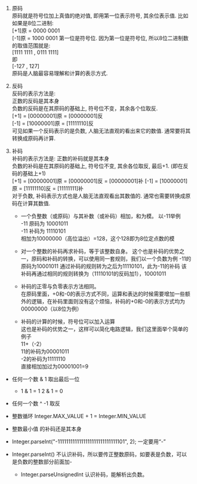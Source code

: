 1. 原码  
   原码就是符号位加上真值的绝对值, 即用第一位表示符号, 其余位表示值. 比如如果是8位二进制:  
   [+1]原 = 0000 0001  
   [-1]原 = 1000 0001
   第一位是符号位. 因为第一位是符号位, 所以8位二进制数的取值范围就是:  
   [1111 1111 , 0111 1111]  
   即  
   [-127 , 127]  
   原码是人脑最容易理解和计算的表示方式.
2. 反码  
   反码的表示方法是:  
   正数的反码是其本身   
   负数的反码是在其原码的基础上, 符号位不变，其余各个位取反.  
   [+1] = [00000001]原 = [00000001]反  
   [-1] = [10000001]原 = [11111110]反  
   可见如果一个反码表示的是负数, 人脑无法直观的看出来它的数值. 通常要将其转换成原码再计算.
3. 补码  
   补码的表示方法是:
   正数的补码就是其本身  
   负数的补码是在其原码的基础上, 符号位不变, 其余各位取反, 最后+1. (即在反码的基础上+1)  
   [+1] = [00000001]原 = [00000001]反 = [00000001]补
   [-1] = [10000001]原 = [11111110]反 = [11111111]补  
   对于负数, 补码表示方式也是人脑无法直观看出其数值的. 通常也需要转换成原码在计算其数值.  

   * 一个负整数（或原码）与其补数（或补码）相加，和为模。
     以-11举例  
     -11 原码为 10001011  
     -11 补码为 11110101  
     相加为10000000（高位溢出）=128，这个128即为8位定点数的模  
   
   * 对一个整数的补码再求补码，等于该整数自身。
     这个也是补码的优势之一，原码和补码的转换，可以使用同一套规则，我们以一个负数为例
     -11的原码为10001011
     通过补码的规则转为之后为11110101，此为-11的补码
     该补码再通过相同的规则转换为（11110101的反码加1），10001011  
   
   * 补码的正零与负零表示方法相同。  
     在原码里面，+0和-0的表示方式不同，运算和表达的时候需要增加一些额外的逻辑，在补码里面则没有这个烦恼，补码的+0和-0的表示方式均为00000000（以8位为例） 
   
   * 补码的计算的时候，符号位可以加入运算  
     这也是补码的优势之一，这样可以简化电路逻辑，我们这里面举个简单的例子  
     11+（-2）  
     11的补码为00001011  
     -2的补码为11111110  
     直接相加加过为00001001=9  
   


* 任何一个数 & 1 取出最后一位
  * 1 & 1 = 1  2 & 1 = 0

* 任何一个数 ^ -1 取反

* 整数循环  Integer.MAX_VALUE + 1 = Integer.MIN_VALUE 

* 整数最小值 的补码还是其本身

* Integer.parseInt("-1111111111111111111111111111101", 2); 一定要用“-”

* Integer.parseInt() 不认识补码，所以要传正整数原码，如要表是负数，可以是负数的整数部分前面加-
  * Integer.parseUnsignedInt 认识补码，能解析出负数。